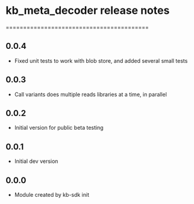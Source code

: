 # kb_meta_decoder release notes
=========================================

0.0.4
-----
* Fixed unit tests to work with blob store, and added several small tests

0.0.3
-----
* Call variants does multiple reads libraries at a time, in parallel

0.0.2
-----
* Initial version for public beta testing

0.0.1
-----
* Initial dev version

0.0.0
-----
* Module created by kb-sdk init
